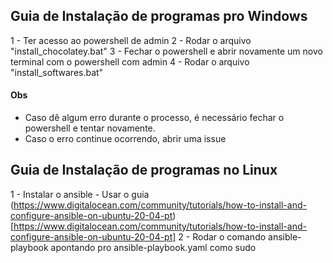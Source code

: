## Guia de Instalação de programas pro Windows
1 - Ter acesso ao powershell de admin
2 - Rodar o arquivo "install_chocolatey.bat"
3 - Fechar o powershell e abrir novamente um novo terminal com o powershell com admin
4 - Rodar o arquivo "install_softwares.bat"

#### Obs
 - Caso dê algum erro durante o processo, é necessário fechar o powershell e tentar novamente.
 - Caso o erro continue ocorrendo, abrir uma issue


## Guia de Instalação de programas no Linux
1 - Instalar o ansible - Usar o guia (https://www.digitalocean.com/community/tutorials/how-to-install-and-configure-ansible-on-ubuntu-20-04-pt)[https://www.digitalocean.com/community/tutorials/how-to-install-and-configure-ansible-on-ubuntu-20-04-pt]
2 - Rodar o comando ansible-playbook apontando pro ansible-playbook.yaml como sudo
